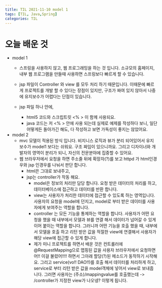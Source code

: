 ```yaml
---
title: TIL 2021-11-10 model 1 
tags: [TIL, Java,Spring]
categories: TIL
---
```


# 오늘 배운 것 

- model 1 
    - 스프링을 사용하지 않고, 웹 프로그래밍을 하는 것 입니다. 소규모의 홈페이지, 내부 웹 프로그램을 만들때 사용하면 스프링보다 빠르게 할 수 있습니다. 

    - jsp 파일이 Controller 와 view 를 모두 처리 하기 때문입니다. 이때문에 빠르게 프로젝트를 개발 할 수 있다는 장점이 있지만, 구조가 짜여 있지 않아서 나중에 유지보수가 어렵다는 단점이 있습니다. 
    
    - jsp 파일 하나 안에, 
        - html5 코드와 스크립트릿 <% > 이 함께 사용되요. 
        - java 코드는 저 <% > 안에 사용 되는데 실제로 예제를 작성하다 보니, 일단 어떻게든 돌아가긴 해도, 다 작성하고 보면 가독성이 좋지는 않았어요. 
- model 2 
    - mvc 모델이 적용된 방식 입니다. 비지니스 로직과 뷰가 분리 되어있어서 유지 보수가 model1 보다는 쉬워요. 구조 짜임이 있으니까요. 그리고 디자이너와 개발자의 영역이 분리가 되니, 자신의 전문분야에 집중할 수 있어요. 
    - 웹 브라우저에서 요청을 하면 주소줄 뒤에 확장자(?)를 보고 httpd 가 html인경우와 jsp 인경우를 나눠서 판단 합니다. 
        - html은 그대로 보내주고,
        - jsp는 controller가 작동 해요. 
            - model은 정보의 처리만 담당 합니다. 요청 받은 데이터의 처리를 하고, 데이터베이스에 접근하고 데이터를 반환 합니다. 
            - view는 사용자가 처리한 데이터에 접근할 수 있도록 하는 영역입니다. 사용자의 요청을 model에 던지고, model로 부터 받은 데이터를 사용자에게 보여주는 역할을 합니다. 
            - controller 는 모든 기능을 통제하는 역할을 합니다. 사용자가 어떤 요청을 했을 때 내부에서 모델과 뷰를 연결 해서 데이터가 넘어갈 수 있게 이어 붙이는 역할을 합니다. 그러니까 어떤 기능을 호출 했을 때, 내부에서 모델을 호출 하고 리턴 받은 값을 적절한 view에 연결해서 사용자가 해당 view에 접근할 수 있게 합니다. 
            - 제가 미니 프로젝트를 하면서 배운 것은 컨트롤러에 @RequestMapping으로 맵핑된 값을 사용자 브라우저에서 요청하면 어!! 이걸 불렀어!!!! 하면서 그아래 할당(?)된 메소드가 동작하기 시작해요. 그리고 service(vo!! DAO!!)를 호출 해서 데이터를 처리하게 하고, service로 부터 리턴 받은 값을 model객체에 넣어서 view로 보내줍니다. 
            그러면 사용자는 (주소)/mappingvalue를 호출했는데 -> /controller가 지정한 view가 나오넹? 이렇게 됩니다. 

            
